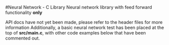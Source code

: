 #Neural Network - C Library
Neural network library with feed forward functionality **only**

API docs have not yet been made, please refer to the header files for more information
Additionally, a basic neural network test has been placed at the top of **src/main.c**, with other code examples below that have been commented out.
